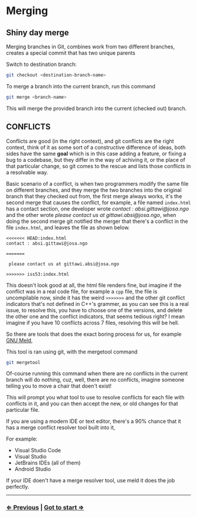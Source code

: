 # Merging

## Shiny day merge

Merging branches in Git, combines work from two different branches, creates a special commit that has two unique parents

Switch to destination branch:

```bash
git checkout <destination-branch-name>
```

To merge a branch into the current branch, run this command

```bash
git merge <branch-name>
```

This will merge the provided branch into the current (checked out) branch.

## CONFLICTS

Conflicts are good (in the right context), and git conflicts are the right context, think of it as some sort of a constructive difference of ideas, both sides have the same **goal** which is in this case adding a feature, or fixing a bug to a codebase,
but they differ in the way of achiving it, or the place of that particular change, so git comes to the rescue and lists those conflicts in a resolvable way.

Basic scenario of a conflict, is when two programmers modify the same file on different branches, and they merge the two branches into the original branch that they checked out from, the first merge always works, it's the second merge that causes the conflict,
for example, a file named `index.html` has a contact section, one developer wrote _contact : absi.gittawi@josa.ngo_ and the other wrote _please contact us at gittawi.absi@josa.ngo_, when doing the second merge git notified the merger that there's a conflict in the file `index.html`,
and leaves the file as shown below.

```
<<<<<<< HEAD:index.html
contact : absi.gittawi@josa.ngo

=======

 please contact us at gittawi.absi@josa.ngo

>>>>>>> iss53:index.html
```

This doesn't look good at all, the html file renders fine, but imagine if the conflict was in a real code file, for example a `cpp` file, the file is uncompilable now, sinde it has the weird `>>>>>>>` and the other git conflict indicators that's not defined in C++'s grammer,
as you can see this is a real issue, to resolve this, you have to choose one of the versions, and delete the other one and the conflict indicators, that seems tedious right? I mean imagine if you have 10 conflicts across 7 files, resolving this will be hell.

So there are tools that does the exact boring process for us, for example [GNU Meld](http://meldmerge.org/),

This tool is ran using git, with the mergetool command

```bash
git mergetool
```

Of-course running this command when there are no conflicts in the current branch will do nothing, cuz, well, there are no conflicts, imagine someone telling you to move a chair that doen't exist!

This will prompt you what tool to use to resolve conflicts for each file with conflicts in it, and you can then accept the new, or old changes for that particular file.

If you are using a modern IDE or text editor, there's a 90% chance that it has a merge conflict resolver tool built into it,

For example:

- Visual Studio Code
- Visual Studio
- JetBrains IDEs (all of them)
- Android Studio

If your IDE doen't have a merge resolver tool, use meld it does the job perfectly.

___

### [⇐ Previous](/material/03-branching.md.) | [Got to start ⇒](/README.md)
